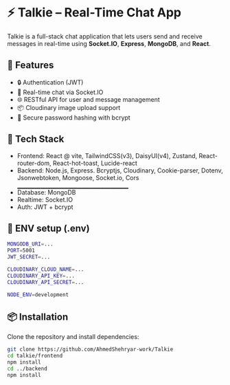 # ⚡ Talkie – Real-Time Chat App

Talkie is a full-stack chat application that lets users send and receive messages in real-time using **Socket.IO**, **Express**, **MongoDB**, and **React**.

## 🚀 Features

- 🔒 Authentication (JWT)
- 💬 Real-time chat via Socket.IO
- 🌐 RESTful API for user and message management
- 📦 Cloudinary image upload support
- 🔐 Secure password hashing with bcrypt

## 📁 Tech Stack

- Frontend: React @ vite, TailwindCSS(v3), DaisyUI(v4), Zustand, React-router-dom, React-hot-toast, Lucide-react
- Backend: Node.js, Express. Bcryptjs, Cloudinary, Cookie-parser, Dotenv, Jsonwebtoken, Mongoose, Socket.io, Cors
▁▁▁▁▁▁▁▁▁▁▁▁▁▁▁▁▁▁▁▁▁▁▁▁
- Database: MongoDB
- Realtime: Socket.IO
- Auth: JWT + bcrypt

## 🔐 ENV setup (.env)

```bash
MONGODB_URI=...
PORT=5001
JWT_SECRET=...

CLOUDINARY_CLOUD_NAME=...
CLOUDINARY_API_KEY=...
CLOUDINARY_API_SECRET=...

NODE_ENV=development
```

## 📦 Installation

Clone the repository and install dependencies:

```bash
git clone https://github.com/AhmedShehryar-work/Talkie
cd talkie/frontend
npm install
cd ../backend
npm install
```
